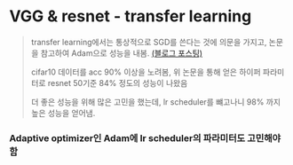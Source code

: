 # VGG & resnet - transfer learning
> transfer learning에서는 통상적으로 SGD를 쓴다는 것에 의문을 가지고, 논문을 참고하여 Adam으로 성능을 내봄. [(블로그 포스팅)](https://inhovation97.tistory.com/32)   
>       
> cifar10 데이터를 acc 90% 이상을 노려봄, 위 논문을 통해 얻은 하이퍼 파라미터로 resnet 50기준 84% 정도의 성능이 나왔음   
>    
> 더 좋은 성능을 위해 많은 고민을 했는데, lr scheduler를 뺴고나니 98% 까지 높은 성능을 얻어냄.   
### **Adaptive optimizer인 Adam에 lr scheduler의 파라미터도 고민해야 함**
